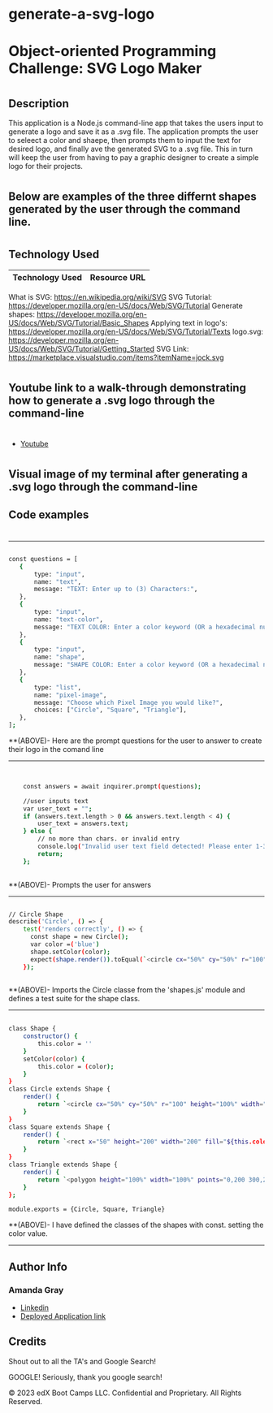 # generate-a-svg-logo

# Object-oriented Programming Challenge: SVG Logo Maker
#
## Description 
This application is a Node.js command-line app that takes the users input to generate a logo and save it as a .svg file. The application prompts the user to seleect a color and shaepe, then prompts them to input the text for desired logo, and finally ave the generated SVG to a .svg file. This in turn will keep the user from having to pay a graphic designer to create a simple logo for their projects.
#
## Below are examples of the three differnt shapes generated by the user through the command line.


#
## Technology Used 

| Technology Used         | Resource URL           | 
| ------------- |:-------------:| 
What is SVG: https://en.wikipedia.org/wiki/SVG
SVG Tutorial: https://developer.mozilla.org/en-US/docs/Web/SVG/Tutorial
Generate shapes: https://developer.mozilla.org/en-US/docs/Web/SVG/Tutorial/Basic_Shapes
Applying text in logo's: https://developer.mozilla.org/en-US/docs/Web/SVG/Tutorial/Texts
logo.svg: https://developer.mozilla.org/en-US/docs/Web/SVG/Tutorial/Getting_Started
SVG Link: https://marketplace.visualstudio.com/items?itemName=jock.svg


#
## Youtube link to a walk-through demonstrating how to generate a .svg logo through the command-line
#
* [Youtube](https://youtu.be/zJK_bs3YEYA)
#

## Visual image of my terminal after generating a .svg logo through the command-line







## Code examples
#
--------------------------------------------------------------------------------------------------------------------------------------------------------

 ```sh

const questions = [
    {
        type: "input",
        name: "text",
        message: "TEXT: Enter up to (3) Characters:",
    },
    {
        type: "input",
        name: "text-color",
        message: "TEXT COLOR: Enter a color keyword (OR a hexadecimal number):",
    },
    {
        type: "input",
        name: "shape",
        message: "SHAPE COLOR: Enter a color keyword (OR a hexadecimal number):",
    },
    {
        type: "list",
        name: "pixel-image",
        message: "Choose which Pixel Image you would like?",
        choices: ["Circle", "Square", "Triangle"],
    },
];


```

**(ABOVE)- Here are the prompt questions for the user to answer to create their logo in the comand line 

--------------------------------------------------------------------------------------------------------------------------------------------------------

```sh
    

    const answers = await inquirer.prompt(questions);

	//user inputs text
	var user_text = "";
	if (answers.text.length > 0 && answers.text.length < 4) {
		user_text = answers.text;
	} else {
		// no more than chars. or invalid entry
		console.log("Invalid user text field detected! Please enter 1-3 Characters, no more and no less");
        return;
	};
 
```

**(ABOVE)- Prompts the user for answers

--------------------------------------------------------------------------------------------------------------------------------------------------------

```sh

// Circle Shape
describe('Circle', () => {
    test('renders correctly', () => {
      const shape = new Circle();
      var color =('blue')
      shape.setColor(color);
      expect(shape.render()).toEqual(`<circle cx="50%" cy="50%" r="100" height="100%" width="100%" fill="${color}">`);
    });
    
```

**(ABOVE)- Imports the Circle classe from the 'shapes.js' module and defines a test suite for the shape class.  

--------------------------------------------------------------------------------------------------------------------------------------------------------

```sh
  
class Shape {
    constructor() {
        this.color = ''
    }
    setColor(color) {
        this.color = (color);
    }
}
class Circle extends Shape {
    render() {
        return `<circle cx="50%" cy="50%" r="100" height="100%" width="100%" fill="${this.color}"/>`
    }
}
class Square extends Shape {
    render() {
        return `<rect x="50" height="200" width="200" fill="${this.color}"/>`
    }
}
class Triangle extends Shape {
    render() {
        return `<polygon height="100%" width="100%" points="0,200 300,200 150,0" fill="${this.color}"/>`
    }
};

module.exports = {Circle, Square, Triangle}

```
**(ABOVE)- I have defined the classes of the shapes with const. setting the color value. 

--------------------------------------------------------------------------------------------------------------------------------------------------------

## Author Info

### Amanda Gray

* [Linkedin]()
* [Deployed Application link]()


## Credits

Shout out to all the TA's and Google Search!

GOOGLE!  Seriously, thank you google search!





© 2023 edX Boot Camps LLC. Confidential and Proprietary. All Rights Reserved.

